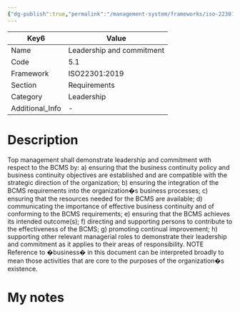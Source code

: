 ```yaml
---
{"dg-publish":true,"permalink":"/management-system/frameworks/iso-22301-2019/iso-22301-2019-5-1/","tags":["requirement"],"noteIcon":"1"}
---
```



<div><table class="dataview table-view-table"><thead class="table-view-thead"><tr class="table-view-tr-header"><th class="table-view-th"><span>Key</span><span class="dataview small-text">6</span></th><th class="table-view-th"><span>Value</span></th></tr></thead><tbody class="table-view-tbody"><tr><td><span>Name</span></td><td><span>Leadership and commitment</span></td></tr><tr><td><span>Code</span></td><td><span>5.1</span></td></tr><tr><td><span>Framework</span></td><td><span>ISO22301:2019</span></td></tr><tr><td><span>Section</span></td><td><span>Requirements</span></td></tr><tr><td><span>Category</span></td><td><span>Leadership</span></td></tr><tr><td><span>Additional_Info</span></td><td><span>-</span></td></tr></tbody></table></div>

# Description

Top management shall demonstrate leadership and commitment with respect to the BCMS by: a) ensuring that the business continuity policy and business continuity objectives are established and are compatible with the strategic direction of the organization; b) ensuring the integration of the BCMS requirements into the organization�s business processes; c) ensuring that the resources needed for the BCMS are available; d) communicating the importance of effective business continuity and of conforming to the BCMS requirements; e) ensuring that the BCMS achieves its intended outcome(s); f) directing and supporting persons to contribute to the effectiveness of the BCMS; g) promoting continual improvement; h) supporting other relevant managerial roles to demonstrate their leadership and commitment as it applies to their areas of responsibility.  NOTE Reference to �business� in this document can be interpreted broadly to mean those activities that are core to the purposes of the organization�s existence.

# My notes
